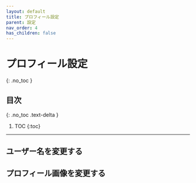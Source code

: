 ```yaml
---
layout: default
title: プロフィール設定
parent: 設定
nav_order: 4
has_children: false
---
```


# プロフィール設定
{: .no_toc }

## 目次
{: .no_toc .text-delta }

1. TOC
{:toc}

---

## ユーザー名を変更する

## プロフィール画像を変更する
